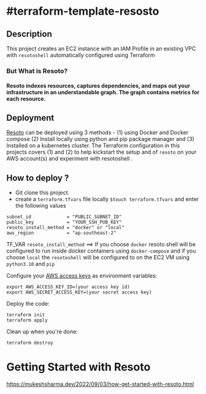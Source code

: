 # #terraform-template-resosto

## Description
This project creates an EC2 instance with an IAM Profile in an existing VPC with `resotoshell`  automatically configured  using Terraform

### But What is Resoto? 
#### Resoto indexes resources, captures dependencies, and maps out your infrastructure in an understandable graph. The graph contains metrics for each resource.


## Deployment
[Resoto](https://resoto.com/docs/getting-started/install-resoto) can be deployed using 3 methods - (1) using Docker and Docker compose (2) Install locally using python and pip package manager and (3) Installed on a kubernetes cluster. The Terraform configuration in this projects covers (1) and (2) to help kickstart the setup and of `resoto` on your AWS account(s) and experiment with resotoshell .


## How to deploy ? 
- Git clone this project.
- create a `terraform.tfvars` file locally `$touch terraform.tfvars` and enter the following values
```vpc_id             = "VPC_ID"
subnet_id             = "PUBLIC_SUBNET_ID"
public_key            = "YOUR_SSH_PUB_KEY"
resoto_install_method = "docker" or "local"
aws_region            = "ap-southeast-2"
```


TF_VAR `resoto_install_method`  ==> If you choose `docker` resoto shell will be configured to run inside docker containers using `docker-compose` and if you choose `local` the `resotoshell` will be configured to on the EC2 VM using `python3.10` and `pip`

Configure your [AWS access
keys](http://docs.aws.amazon.com/general/latest/gr/aws-sec-cred-types.html#access-keys-and-secret-access-keys) as
environment variables:

```
export AWS_ACCESS_KEY_ID=(your access key id)
export AWS_SECRET_ACCESS_KEY=(your secret access key)
```

Deploy the code:

```
terraform init
terraform apply
```

Clean up when you're done:

```
terraform destroy
```


# Getting Started with Resoto

https://mukeshsharma.dev/2022/09/03/how-get-started-with-resoto.html
